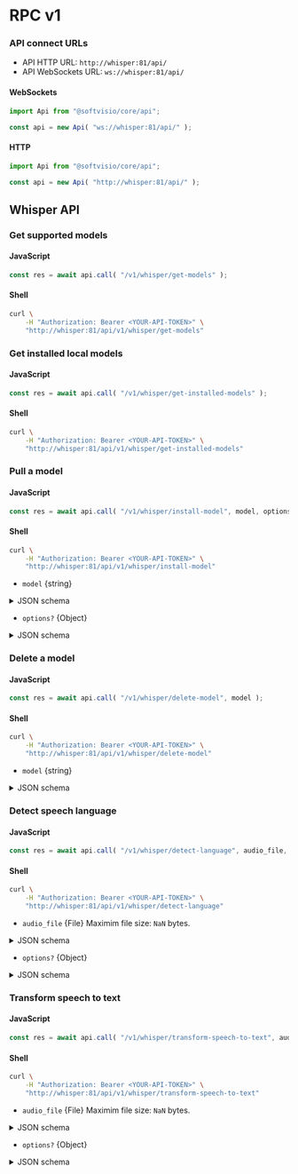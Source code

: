 # RPC v1

### API connect URLs

- API HTTP URL: `http://whisper:81/api/`
- API WebSockets URL: `ws://whisper:81/api/`

<!-- tabs:start -->

#### **WebSockets**

```javascript
import Api from "@softvisio/core/api";

const api = new Api( "ws://whisper:81/api/" );
```

#### **HTTP**

```javascript
import Api from "@softvisio/core/api";

const api = new Api( "http://whisper:81/api/" );
```

<!-- tabs:end -->

## Whisper API

### Get supported models

<!-- tabs:start -->

#### **JavaScript**

```javascript
const res = await api.call( "/v1/whisper/get-models" );
```

#### **Shell**

```sh
curl \
    -H "Authorization: Bearer <YOUR-API-TOKEN>" \
    "http://whisper:81/api/v1/whisper/get-models"
```

<!-- tabs:end -->

### Get installed local models

<!-- tabs:start -->

#### **JavaScript**

```javascript
const res = await api.call( "/v1/whisper/get-installed-models" );
```

#### **Shell**

```sh
curl \
    -H "Authorization: Bearer <YOUR-API-TOKEN>" \
    "http://whisper:81/api/v1/whisper/get-installed-models"
```

<!-- tabs:end -->

### Pull a model

<!-- tabs:start -->

#### **JavaScript**

```javascript
const res = await api.call( "/v1/whisper/install-model", model, options? );
```

#### **Shell**

```sh
curl \
    -H "Authorization: Bearer <YOUR-API-TOKEN>" \
    "http://whisper:81/api/v1/whisper/install-model"
```

<!-- tabs:end -->

- `model` {string}

<details>
    <summary>JSON schema</summary>

<!-- tabs:start -->

#### **JSON**

```json
{
    "type": "string"
}
```

#### **YAML**

```yaml
type: string
```

<!-- tabs:end -->

</details>

- `options?` {Object}

<details>
    <summary>JSON schema</summary>

<!-- tabs:start -->

#### **JSON**

```json
{
    "type": "object",
    "properties": {
        "force": {
            "type": "boolean"
        }
    },
    "additionalProperties": false
}
```

#### **YAML**

```yaml
type: object
properties:
  force:
    type: boolean
additionalProperties: false
```

<!-- tabs:end -->

</details>

### Delete a model

<!-- tabs:start -->

#### **JavaScript**

```javascript
const res = await api.call( "/v1/whisper/delete-model", model );
```

#### **Shell**

```sh
curl \
    -H "Authorization: Bearer <YOUR-API-TOKEN>" \
    "http://whisper:81/api/v1/whisper/delete-model"
```

<!-- tabs:end -->

- `model` {string}

<details>
    <summary>JSON schema</summary>

<!-- tabs:start -->

#### **JSON**

```json
{
    "type": "string"
}
```

#### **YAML**

```yaml
type: string
```

<!-- tabs:end -->

</details>

### Detect speech language

<!-- tabs:start -->

#### **JavaScript**

```javascript
const res = await api.call( "/v1/whisper/detect-language", audio_file, options? );
```

#### **Shell**

```sh
curl \
    -H "Authorization: Bearer <YOUR-API-TOKEN>" \
    "http://whisper:81/api/v1/whisper/detect-language"
```

<!-- tabs:end -->

- `audio_file` {File} Maximim file size: `NaN` bytes.

<details>
    <summary>JSON schema</summary>

<!-- tabs:start -->

#### **JSON**

```json
{
    "file": {
        "maxSize": "50 MB"
    }
}
```

#### **YAML**

```yaml
file:
  maxSize: 50 MB
```

<!-- tabs:end -->

</details>

- `options?` {Object}

<details>
    <summary>JSON schema</summary>

<!-- tabs:start -->

#### **JSON**

```json
{
    "type": "object",
    "properties": {
        "model": {
            "type": [
                "null",
                "string"
            ]
        }
    },
    "additionalProperties": false,
    "required": []
}
```

#### **YAML**

```yaml
type: object
properties:
  model:
    type:
      - "null"
      - string
additionalProperties: false
required: []
```

<!-- tabs:end -->

</details>

### Transform speech to text

<!-- tabs:start -->

#### **JavaScript**

```javascript
const res = await api.call( "/v1/whisper/transform-speech-to-text", audio_file, options? );
```

#### **Shell**

```sh
curl \
    -H "Authorization: Bearer <YOUR-API-TOKEN>" \
    "http://whisper:81/api/v1/whisper/transform-speech-to-text"
```

<!-- tabs:end -->

- `audio_file` {File} Maximim file size: `NaN` bytes.

<details>
    <summary>JSON schema</summary>

<!-- tabs:start -->

#### **JSON**

```json
{
    "file": {
        "maxSize": "50 MB"
    }
}
```

#### **YAML**

```yaml
file:
  maxSize: 50 MB
```

<!-- tabs:end -->

</details>

- `options?` {Object}

<details>
    <summary>JSON schema</summary>

<!-- tabs:start -->

#### **JSON**

```json
{
    "type": "object",
    "properties": {
        "model": {
            "type": [
                "null",
                "string"
            ]
        },
        "language": {
            "type": [
                "null",
                "string"
            ]
        }
    },
    "additionalProperties": false,
    "required": []
}
```

#### **YAML**

```yaml
type: object
properties:
  model:
    type:
      - "null"
      - string
  language:
    type:
      - "null"
      - string
additionalProperties: false
required: []
```

<!-- tabs:end -->

</details>
